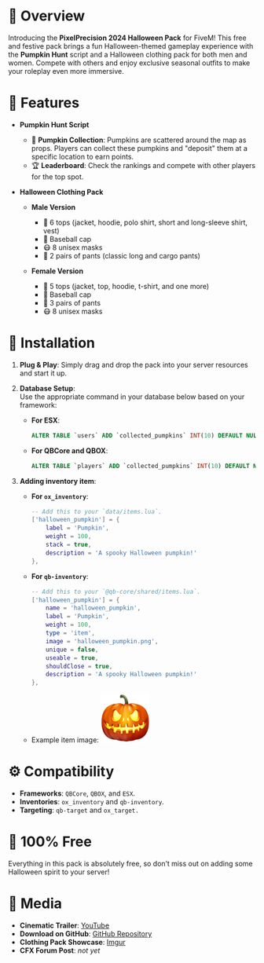 # :jack_o_lantern: **Overview**

Introducing the **PixelPrecision 2024 Halloween Pack** for FiveM! This free and festive pack brings a fun Halloween-themed gameplay experience with the **Pumpkin Hunt** script and a Halloween clothing pack for both men and women. Compete with others and enjoy exclusive seasonal outfits to make your roleplay even more immersive.

# :scroll: **Features**

* **Pumpkin Hunt Script**
  * :jack_o_lantern: **Pumpkin Collection**: Pumpkins are scattered around the map as props. Players can collect these pumpkins and "deposit" them at a specific location to earn points.
  * :trophy: **Leaderboard**: Check the rankings and compete with other players for the top spot.
  
* **Halloween Clothing Pack**
  * **Male Version**
    * :shirt: 6 tops (jacket, hoodie, polo shirt, short and long-sleeve shirt, vest)
    * :billed_cap: Baseball cap
    * :mask: 8 unisex masks
    * :jeans: 2 pairs of pants (classic long and cargo pants)
    
  * **Female Version**
    * :womans_clothes: 5 tops (jacket, top, hoodie, t-shirt, and one more)
    * :billed_cap: Baseball cap
    * :jeans: 3 pairs of pants
    * :mask: 8 unisex masks
   
# 🚀 **Installation**

1. **Plug & Play**: Simply drag and drop the pack into your server resources and start it up.

2. **Database Setup**:  
   Use the appropriate command in your database below based on your framework:

   - **For ESX**:
     ```sql
     ALTER TABLE `users` ADD `collected_pumpkins` INT(10) DEFAULT NULL;
     ```

   - **For QBCore and QBOX**:
     ```sql
     ALTER TABLE `players` ADD `collected_pumpkins` INT(10) DEFAULT NULL;
     ```
3. **Adding inventory item**:
   - **For `ox_inventory`**:
     ```lua
     -- Add this to your `data/items.lua`.
     ['halloween_pumpkin'] = {
         label = 'Pumpkin',
         weight = 100,
         stack = true,
         description = 'A spooky Halloween pumpkin!'
     },
     ```

   - **For `qb-inventory`**:
     ```lua
     -- Add this to your `@qb-core/shared/items.lua`.
     ['halloween_pumpkin'] = {
         name = 'halloween_pumpkin',
         label = 'Pumpkin',
         weight = 100,
         type = 'item',
         image = 'halloween_pumpkin.png',
         unique = false,
         useable = true,
         shouldClose = true,
         description = 'A spooky Halloween pumpkin!'
     },
     ```
   - Example item image: ![item image](halloween_pumpkin.png)

# :gear: **Compatibility**

* **Frameworks**: `QBCore`, `QBOX`, and `ESX`.
* **Inventories**: `ox_inventory` and `qb-inventory`.
* **Targeting**: `qb-target` and `ox_target.`

# :tada: **100% Free**

Everything in this pack is absolutely free, so don’t miss out on adding some Halloween spirit to your server!

# :movie_camera: **Media**

* **Cinematic Trailer**: [YouTube](https://www.youtube.com/watch?v=PghbQqDnTrI)
* **Download on GitHub**: [GitHub Repository](https://github.com/pixelprecisiondev/pp-halloween)
* **Clothing Pack Showcase**: [Imgur](https://imgur.com/a/B9vW7oc)
* **CFX Forum Post**: *not yet*
